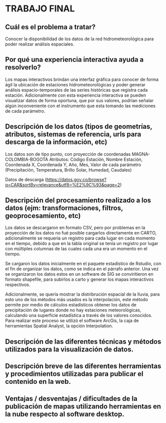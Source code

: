 # TRABAJO FINAL

## Cuál es el problema a tratar?

Conocer la disponibilidad de los datos de la red hidrometeorológica para poder realizar análisis espaciales.

## Por qué una experiencia interactiva ayuda a resolverlo?

Los mapas interactivos brindan una interfaz gráfica para conocer de forma ágil la ubicación de estaciones hidrometeorológicas y poder generar análisis espacio-temporales de las series históricas que registra cada estación. Adicionalmente con esta experiencia interactiva se pueden visualizar datos de forma oportuna, que por sus valores, podrían señalar algún inconveniente con el instrumento que esta tomando las mediciones de cada parámetro.

## Descripción de los datos (tipos de geometrías, atributos, sistemas de referencia, urls para descarga de la información, etc)

Los datos son de tipo punto, con proyección de coordenadas MAGNA-COLOMBIA-BOGOTÁ
Atributos: Código Estación, Nombre Estación, Coordenada X, Coordenada Y, Año, Mes, Valor de cada parámetro (Precipitación, Temperatura, Brillo Solar, Humedad, Caudales)

Datos de descarga (https://datos.gov.co/browse?q=CAR&sortBy=relevance&utf8=%E2%9C%93&page=2)


## Descripción del procesamiento realizado a los datos (ejm: transformaciones, filtros, geoprocesamiento, etc)

Los datos se descargaron en formato CSV, pero por problemas en la proyección de los datos no fué posible cargarlos directamente en CARTO, adicionalmente se requería un registro para cada lugar en cada momento en el tiempo, debido a que en la tabla original se tenía un registro por lugar con múltiples columnas de las cuales cada una era un momento en el tiempo.

Se cargaron los datos inicialmente en el paquete estadístico de Rstudio, con el fin de organizar los datos, como se indica en el párrafo anterior. Una vez se organizaron los datos estos en un software de SIG se conviritieron en formato shapefile, para subirlos a carto y generar los mapas interactivos respectivos.

Adicionalmente, se quería mostrar la distribrución espacial de la lluvia, para esto uno de los métodos más usados es la interpolación, este método permite por medio de cálculos estadísticos obtener los datos de precipitación de lugares donde no hay estaciones meteorológicas, calculando una superficie estadística a través de los valores conocidos. Para realizar este proceso se utilizó el software ArcGis, la caja de herramientas Spatial Analyst, la opción Interpolation.

## Descripción de las diferentes técnicas y métodos utilizados para la visualización de datos.
## Descripción breve de las diferentes herramientas y procedimientos utilizadas para publicar el contenido en la web.
## Ventajas / desventajas / dificultades de la publicación de mapas utilizando herramientas en la nube respecto al software desktop.
